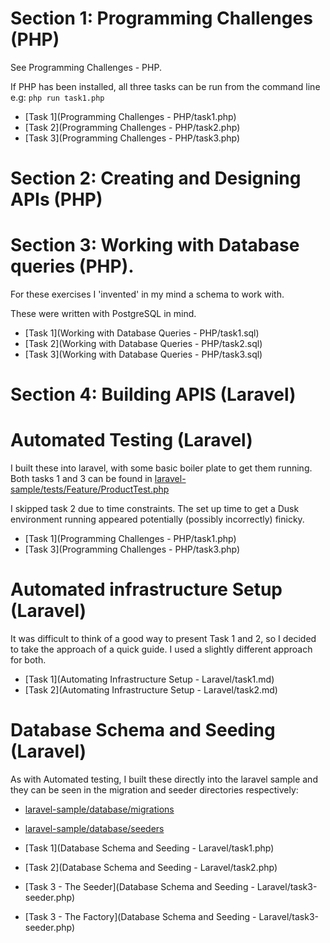 # Section 1: Programming Challenges (PHP)

See Programming Challenges - PHP. 

If PHP has been installed, all three tasks can be run from the command line e.g: `php run task1.php`

- [Task 1](Programming Challenges - PHP/task1.php)
- [Task 2](Programming Challenges - PHP/task2.php)
- [Task 3](Programming Challenges - PHP/task3.php)

# Section 2: Creating and Designing APIs (PHP)


# Section 3: Working with Database queries (PHP).

For these exercises I 'invented' in my mind a schema to work with. 

These were written with PostgreSQL in mind.

- [Task 1](Working with Database Queries - PHP/task1.sql)
- [Task 2](Working with Database Queries - PHP/task2.sql)
- [Task 3](Working with Database Queries - PHP/task3.sql)


# Section 4: Building APIS (Laravel)



# Automated Testing (Laravel)

I built these into laravel, with some basic boiler plate to get them running. Both tasks 1 and 3 can be found in [laravel-sample/tests/Feature/ProductTest.php](laravel-sample/tests/Feature/ProductTest.php)

I skipped task 2 due to time constraints. The set up time to get a Dusk environment running appeared potentially (possibly incorrectly) finicky. 

- [Task 1](Programming Challenges - PHP/task1.php)
- [Task 3](Programming Challenges - PHP/task3.php)


# Automated infrastructure Setup (Laravel)

It was difficult to think of a good way to present Task 1 and 2, so I decided to take the approach of a quick guide. I used a slightly different approach for both.

- [Task 1](Automating Infrastructure Setup - Laravel/task1.md)
- [Task 2](Automating Infrastructure Setup - Laravel/task2.md)


# Database Schema and Seeding (Laravel)

As with Automated testing, I built these directly into the laravel sample and they can be seen in the migration and seeder directories respectively:

- [laravel-sample/database/migrations](laravel-sample/database/migrations)
- [laravel-sample/database/seeders](laravel-sample/database/seeders)

- [Task 1](Database Schema and Seeding - Laravel/task1.php)
- [Task 2](Database Schema and Seeding - Laravel/task2.php)
- [Task 3 - The Seeder](Database Schema and Seeding - Laravel/task3-seeder.php)
- [Task 3 - The Factory](Database Schema and Seeding - Laravel/task3-seeder.php)